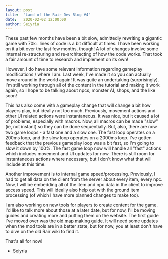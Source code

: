 ```yaml
---
layout: post
title:  "Land of the Rair Dev Blog #4"
date:   2020-02-02 12:00:00
author: Seiyria
---
```


These past few months have been a bit slow, admittedly rewriting a gigantic game with 70k+ lines of code is a bit difficult at times. I have been working on it a bit over the last few months, though! A lot of changes involve some internal re-structuring and re-architecting of how the code works. That took a fair amount of time to research and implement on its own!

However, I do have some relevant information regarding gameplay modifications / where I am. Last week, I've made it so you can actually move around in the world again! It was quite an undertaking (surprisingly). I'm still working through all of the content in the tutorial and making it work again, so I hope to be talking about npcs, monster AI, shops, and the like soon!

This has also come with a gameplay change that will change a bit how players play, but ideally not too much. Previously, movement actions and other UI related actions were instantaneous. It was nice, but it caused a lot of problems, especially with macros. Now, all macros can be made "slow" (ie, not instant) so they can be done sequentially. But, also, there are now two game loops - a fast one and a slow one. The fast loop operates on a 200ms loop, and the slow loop operates on a 2000ms loop. I've gotten feedback that the previous gameplay loop was a bit fast, so I'm going to slow it down by 100%. The fast game loop now will handle all "fast" actions which includes movement and UI updates for now. There is still room for instantaneous actions where necessary, but I don't know what that will include at this time.

Another improvement is to internal game speed/processing. Previously, I had to get all data on the client from the server about every item, every npc. Now, I will be embedding all of the item and npc data in the client to improve access speed. This will ideally also help out with the ground item processing (of which I have more planned changes to make too).

I am also working on new tools for players to create content for the game. I'd like to talk more about those at a later date, but for now, I'll be moving guides and creating more and putting them on the website. The first guide I've moved over was the [old map making guide](https://rair.land/docs/map-making/). It will need some updates when the mod tools are in a better state, but for now, you at least don't have to dive on the old Rair wiki to find it.

That's all for now!

- Seiyria
